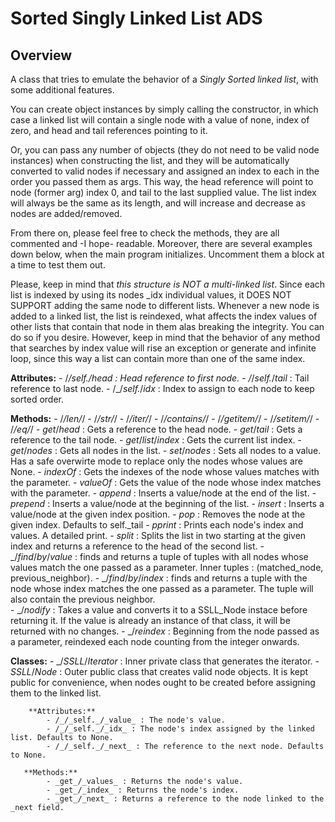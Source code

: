 Sorted Singly Linked List ADS
==================================

Overview
----------------------------------

A class that tries to emulate the behavior of a _Singly Sorted linked list_, with some additional features.

You can create object instances by simply calling the constructor, in which case a linked list will contain a single node with a value of none, index of zero, and head and tail references pointing to it.

Or, you can pass any number of objects (they do not need to be valid node instances) when constructing the list, and they will be automatically converted to valid nodes if necessary and assigned an index to each in the order you passed them as args. This way, the head reference will point to node (former arg) index 0, and tail to the last supplied value. The list index will always be the same as its length, and will increase and decrease as nodes are added/removed.

From there on, please feel free to check the methods, they are all commented and -I hope- readable. Moreover, there are several examples down below, when the main program initializes. Uncomment them a block at a time to test them out.

Please, keep in mind that _this structure is NOT a multi-linked list_. Since each list is indexed by using its nodes _idx individual values, it DOES NOT SUPPORT adding the same node to different lists. Whenever a new node is added to a linked list, the list is reindexed, what affects the index values of other lists that contain that node in them alas breaking the integrity. You can do so if you desire. However, keep in mind that the behavior of any method that searches by index value will rise an exception or generate and infinite loop, since this way a list can contain more than one of the same index.

**Attributes:**
    - /_/_self._/_head_ : Head reference to first node.
    - /_/_self._/_tail_ : Tail reference to last node.
    - /_/_self._/_idx_ : Index to assign to each node to keep sorted order.

**Methods:**
    - /_/_len_/_/
    - /_/_str_/_/
    - /_/_iter_/_/
    - /_/_contains_/_/
    - /_/_getitem_/_/
    - /_/_setitem_/_/
    - /_/_eq_/_/
    - _get_/_head_ : Gets a reference to the head node.
    - _get_/_tail_ : Gets a reference to the tail node.
    - _get_/_list_/_index_ : Gets the current list index.
    - _get_/_nodes_ : Gets all nodes in the list.
    - _set_/_nodes_ : Sets all nodes to a value. Has a safe overwirte mode to replace only the nodes whose values are None.
    - _indexOf_ : Gets the indexes of the node whose values matches with the parameter.
    - _valueOf_ : Gets the value of the node whose index matches with the parameter.
    - _append_ : Inserts a value/node at the end of the list.
    - _prepend_ : Inserts a value/node at the beginning of the list.
    - _insert_ : Inserts a value/node at the given index position.
    - _pop_ : Removes the node at the given index. Defaults to self._tail
    - _pprint_ : Prints each node's index and values. A detailed print.
    - _split_ : Splits the list in two starting at the given index and returns a reference to the head of the second list.
    - _/_find_/_by_/_value_ : finds and returns a tuple of tuples with all nodes whose values match the one passed as a parameter. Inner tuples : (matched_node, previous_neighbor).
    - _/_find_/_by_/_index_ : finds and returns a tuple with the node whose index matches the one passed as a parameter. The tuple will also contain the previous neighbor.          
    - _/_nodify_ : Takes a value and converts it to a SSLL_Node instace before returning it. If the value is already an instance of that class, it will be returned with no changes.
    - _/_reindex_ : Beginning from the node passed as a parameter, reindexed each node counting from the integer onwards.

**Classes:**
    - _/_SSLL_/_Iterator_ : Inner private class that generates the iterator.
    - _SSLL_/_Node_ : Outer public class that creates valid node objects. It is kept public for convenience, when nodes ought to be created before assigning them to the linked list.

        **Attributes:**
            - /_/_self._/_value_ : The node's value. 
            - /_/_self._/_idx_ : The node's index assigned by the linked list. Defaults to None.
            - /_/_self._/_next_ : The reference to the next node. Defaults to None.

       **Methods:**
            - _get_/_values_ : Returns the node's value.
            - _get_/_index_ : Returns the node's index.
            - _get_/_next_ : Returns a reference to the node linked to the _next field.